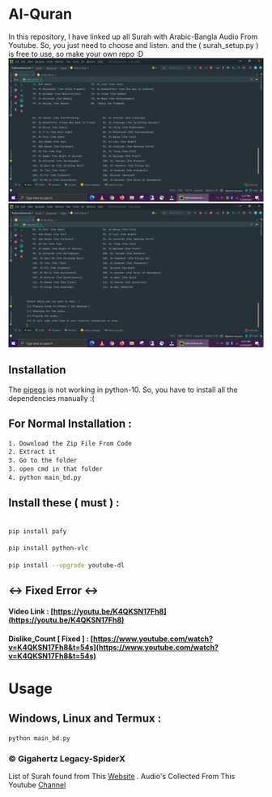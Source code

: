 # Al-Quran
In this repository, I have linked up all Surah with Arabic-Bangla Audio From Youtube. So, you just need to choose and listen. and the ( surah_setup.py ) is free to use, so make your own repo :D
![Ss1](https://github.com/GigaHertzLegacy-SpiderX/Al-Quran/blob/main/Images/1.png)
![Ss2](https://github.com/GigaHertzLegacy-SpiderX/Al-Quran/blob/main/Images/2.png)
 
## Installation

The [pipeqs](https://pypi.org/project/pipreqs/) is not working in python-10. So, you have to install all the dependencies manually :(

## For Normal Installation :
```sh
1. Download the Zip File From Code
2. Extract it
3. Go to the folder
3. open cmd in that folder
4. python main_bd.py 
```
## Install these ( must ) :
```bash

pip install pafy

pip install python-vlc

pip install --upgrade youtube-dl

```
## <-> Fixed Error <->
#### Video Link : [https://youtu.be/K4QKSN17Fh8](https://youtu.be/K4QKSN17Fh8)
#### Dislike_Count [ Fixed ] : [https://www.youtube.com/watch?v=K4QKSN17Fh8&t=54s](https://www.youtube.com/watch?v=K4QKSN17Fh8&t=54s)
# Usage 
## Windows, Linux and Termux :

```
python main_bd.py
```
### © Gigahertz Legacy-SpiderX
List of Surah found from This [Website](https://go4quiz.com/list-of-surahs-quran-islamic-quiz/) .
Audio's Collected From This Youtube [Channel](https://www.youtube.com/c/FurqanTube)
